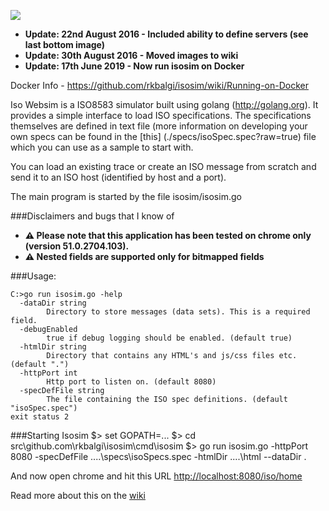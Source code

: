 ![](https://github.com/rkbalgi/isosim/blob/master/docs/images/home.png)

* **Update: 22nd August 2016 - Included ability to define servers (see last bottom image)**  
* **Update: 30th August 2016 - Moved images to wiki**
* **Update: 17th June 2019 -   Now run isosim on Docker**

Docker Info - https://github.com/rkbalgi/isosim/wiki/Running-on-Docker


Iso Websim is a ISO8583 simulator built using golang (http://golang.org). It provides a simple interface to load ISO specifications. 
The specifications themselves are defined in text file (more information on developing your own specs can be found in the [this] (./specs/isoSpec.spec?raw=true) file which you can use as a  sample to start with.

You can load an existing trace or create an ISO message from scratch and send it to an ISO host (identified by host and a port). 



The main program is started by the file isosim/isosim.go

###Disclaimers and bugs that I know of 
* __:warning: Please note that this application has been tested on chrome only (version 51.0.2704.103).__
* __:warning: Nested fields are supported only for bitmapped fields__

###Usage: 
```
C:>go run isosim.go -help
  -dataDir string
        Directory to store messages (data sets). This is a required field.
  -debugEnabled
        true if debug logging should be enabled. (default true)
  -htmlDir string
        Directory that contains any HTML's and js/css files etc. (default ".")
  -httpPort int
        Http port to listen on. (default 8080)
  -specDefFile string
        The file containing the ISO spec definitions. (default "isoSpec.spec")
exit status 2
```

###Starting Isosim 
$> set GOPATH=...
$> cd src\github.com\rkbalgi\isosim\cmd\isosim
$> go run isosim.go -httpPort 8080 -specDefFile ..\..\specs\isoSpecs.spec -htmlDir ..\..\html --dataDir .

And now open chrome and hit this URL [http://localhost:8080/iso/home](http://localhost:8080/iso/home)

Read more about this on the [wiki](https://github.com/rkbalgi/isosim/wiki)



